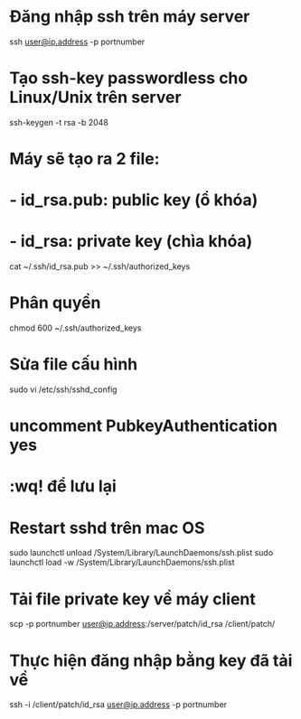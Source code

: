 # Đăng nhập ssh trên máy server
ssh user@ip.address -p portnumber
# Tạo ssh-key passwordless cho Linux/Unix trên server
ssh-keygen -t rsa -b 2048
# Máy sẽ tạo ra 2 file:
# - id_rsa.pub: public key (ổ khóa)
# - id_rsa: private key (chìa khóa)
cat ~/.ssh/id_rsa.pub >> ~/.ssh/authorized_keys
# Phân quyền
chmod 600 ~/.ssh/authorized_keys
# Sửa file cấu hình
sudo vi /etc/ssh/sshd_config
# uncomment PubkeyAuthentication yes
# :wq! để lưu lại
# Restart sshd trên mac OS
sudo launchctl unload /System/Library/LaunchDaemons/ssh.plist
sudo launchctl load -w /System/Library/LaunchDaemons/ssh.plist
# Tải file private key về máy client
scp -p portnumber user@ip.address:/server/patch/id_rsa /client/patch/
# Thực hiện đăng nhập bằng key đã tải về
ssh -i /client/patch/id_rsa user@ip.address -p portnumber
